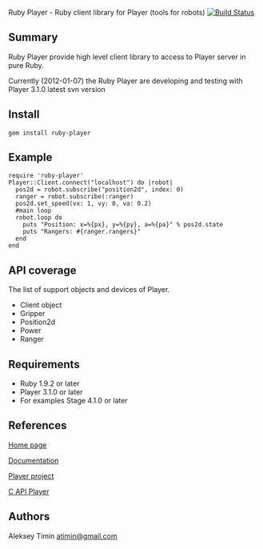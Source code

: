 Ruby Player - Ruby client library for Player (tools for robots) [![Build Status](https://secure.travis-ci.org/flipback/ruby-player.png)](http://travis-ci.org/flipback/ruby-player)

Summary
-------------------------------------
Ruby Player provide high level client library to access to Player server in pure Ruby.

Currently (2012-01-07) the Ruby Player are developing and testing with Player 3.1.0 latest svn version

Install
-------------------------------------

`gem install ruby-player`

Example
-------------------------------------

    require 'ruby-player'
    Player::Client.connect("localhost") do |robot|
      pos2d = robot.subscribe("position2d", index: 0)
      ranger = robot.subscribe(:ranger)
      pos2d.set_speed(vx: 1, vy: 0, va: 0.2)
      #main loop
      robot.loop do
        puts "Position: x=%{px}, y=%{py}, a=%{pa}" % pos2d.state
        puts "Rangers: #{ranger.rangers}"
      end
    end

API coverage 
-------------------------------------
The list of support objects and devices of Player.

* Client object
* Gripper
* Position2d
* Power
* Ranger


Requirements
-------------------------------------

* Ruby 1.9.2 or later 
* Player 3.1.0 or later
* For examples Stage 4.1.0 or later

References
-------------------------------------

[Home page](http://www.github.com/flipback/ruby-player)

[Documentation](http://rubydoc.info/gems/ruby-player/)

[Player project](http://playerstage.sourceforge.net/)

[C API Player](http://playerstage.sourceforge.net/doc/Player-3.0.2/player/group__player__clientlib__libplayerc.html)

Authors
-------------------------------------

Aleksey Timin <atimin@gmail.com>
